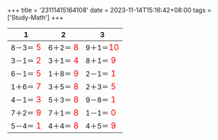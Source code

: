 +++ 
title = '23111415164108' 
date = 2023-11-14T15:16:42+08:00 
tags = ['Study-Math'] 
+++ 

1 | 2 | 3 
-- | -- | -- 
8－3＝<font color=red size=4> 5</font> | 6＋2＝<font color=red size=4> 8</font> | 9＋1＝<font color=red size=4>10</font> 
3－1＝<font color=red size=4> 2</font> | 3＋1＝<font color=red size=4> 4</font> | 8＋1＝<font color=red size=4> 9</font> 
6－1＝<font color=red size=4> 5</font> | 1＋8＝<font color=red size=4> 9</font> | 2－1＝<font color=red size=4> 1</font> 
1＋6＝<font color=red size=4> 7</font> | 3＋5＝<font color=red size=4> 8</font> | 2＋3＝<font color=red size=4> 5</font> 
4－1＝<font color=red size=4> 3</font> | 5＋3＝<font color=red size=4> 8</font> | 9－8＝<font color=red size=4> 1</font> 
7＋2＝<font color=red size=4> 9</font> | 7＋1＝<font color=red size=4> 8</font> | 1－1＝<font color=red size=4> 0</font> 
5－4＝<font color=red size=4> 1</font> | 4＋4＝<font color=red size=4> 8</font> | 4＋5＝<font color=red size=4> 9</font> 

